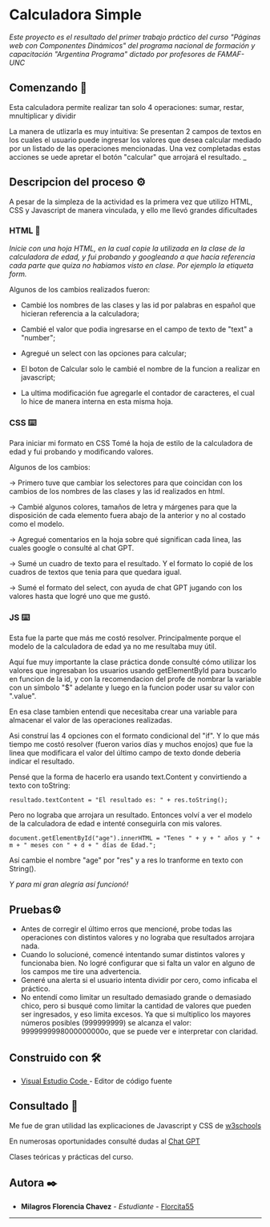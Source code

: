 # Calculadora Simple

_Este proyecto es el resultado del primer trabajo práctico del curso "Páginas web con Componentes Dinámicos" del programa nacional de formación y capacitación "Argentina Programa" dictado por profesores de FAMAF- UNC_

## Comenzando 🚀

Esta calculadora permite realizar tan solo 4 operaciones: sumar, restar, mnultiplicar y dividir

La manera de utlizarla es muy intuitiva: 
Se presentan 2 campos de textos en los cuales el usuario puede ingresar los valores que desea calcular mediado por un listado de las operaciones mencionadas. Una vez completadas estas acciones se uede apretar el botón "calcular" que arrojará el resultado. _


## Descripcion del proceso ⚙️

A pesar de la simpleza de la actividad es la primera vez que utilizo HTML, CSS y Javascript de manera vinculada, y ello me llevó grandes dificultades 

### HTML 🔩

_Inicie con una hoja HTML, en la cual copie la utilizada en la clase de la calculadora de edad, y fui probando y googleando a que hacía referencia cada parte que quiza no habiamos visto en clase. Por ejemplo la etiqueta form._

Algunos de los cambios realizados fueron:

* Cambié los nombres de las clases y las id por palabras en español que hicieran referencia a la calculadora;

* Cambié el valor que podia ingresarse en el campo de texto de "text" a "number";

* Agregué un select con las opciones para calcular;

* El boton de Calcular solo le cambié el nombre de la funcion a realizar en javascript;

* La ultima modificación fue agregarle el contador de caracteres, el cual lo hice de manera interna en esta misma hoja. 


### CSS ⌨️
Para iniciar mi formato en CSS Tomé la hoja de estilo de la calculadora de edad y fui probando y modificando valores.

Algunos de los cambios:

→ Primero tuve que cambiar los selectores para que coincidan con los cambios de los nombres de las clases y las id realizados en html.

→ Cambié algunos colores, tamaños de letra y márgenes para que la disposición de cada elemento fuera abajo de la anterior y no al costado como el modelo.

→ Agregué comentarios en la hoja sobre qué significan cada linea, las cuales google o consulté al chat GPT.

→ Sumé un cuadro de texto para el resultado. Y el formato lo copié de los cuadros de textos que tenia para que quedara igual.

→ Sumé el formato del select, con ayuda de chat GPT jugando con los valores hasta que logré uno que me gustó.


### JS ⌨️

Esta fue la parte que más me costó resolver. Principalmente porque el modelo de la calculadora de edad ya no me resultaba muy útil.

Aquí fue muy importante la clase práctica donde consulté cómo utilizar los valores que ingresaban los usuarios usando getElementById para buscarlo en funcion de la id, y con la recomendacion del profe de nombrar la variable con un símbolo "$" adelante y luego en la funcion poder usar su valor con ".value". 

En esa clase tambien entendi que necesitaba crear una variable para almacenar el valor de las operaciones realizadas.

Asi construí las 4 opciones con el formato condicional del "if".
Y lo que más tiempo me costó resolver (fueron varios días y muchos enojos) que fue la linea que modificara el valor del último campo de texto donde deberia indicar el resultado.


Pensé que la forma de hacerlo era usando text.Content y convirtiendo a texto con toString:

```
resultado.textContent = "El resultado es: " + res.toString();
```
Pero no lograba que arrojara un resultado. Entonces volví a ver el modelo de la calculadora de edad e intenté conseguirla con mis valores.

```
document.getElementById("age").innerHTML = "Tenes " + y + " años y " + m + " meses con " + d + " días de Edad.";
```
Así cambie el nombre "age" por "res" y a res lo tranforme en texto con String().

_Y para mi gran alegría así funcionó!_

## Pruebas⚙️
* Antes de corregir el último erros que mencioné, probe todas las operaciones con distintos valores y no lograba que resultados arrojara nada.
* Cuando lo solucioné, comencé intentando sumar distintos valores y funcionaba bien. No logré configurar que si falta un valor en alguno de los campos me tire una advertencia.
* Generé una alerta si el usuario intenta dividir por cero, como inficaba el práctico.
* No entendí como limitar un resultado demasiado grande o demasiado chico, pero si busqué como limitar la cantidad de valores que pueden ser ingresados, y eso limita excesos. Ya que si multiplico los mayores números posibles (999999999) se alcanza el valor: 9999999998000000000o, que se puede ver e interpretar con claridad.


## Construido con 🛠️


* [Visual Estudio Code ](http://www.dropwizard.io/1.0.2/docs/) - Editor de código fuente


## Consultado 📖

Me fue de gran utilidad las explicaciones de Javascript y CSS de [w3schools](https://www.w3schools.com/)

En numerosas oportunidades consulté dudas al [Chat GPT](https://chat.openai.com/)

Clases teóricas y prácticas del curso.


## Autora ✒️


* **Milagros Florencia Chavez** - *Estudiante* - [Florcita55](https://github.com/Florcita55)

---


